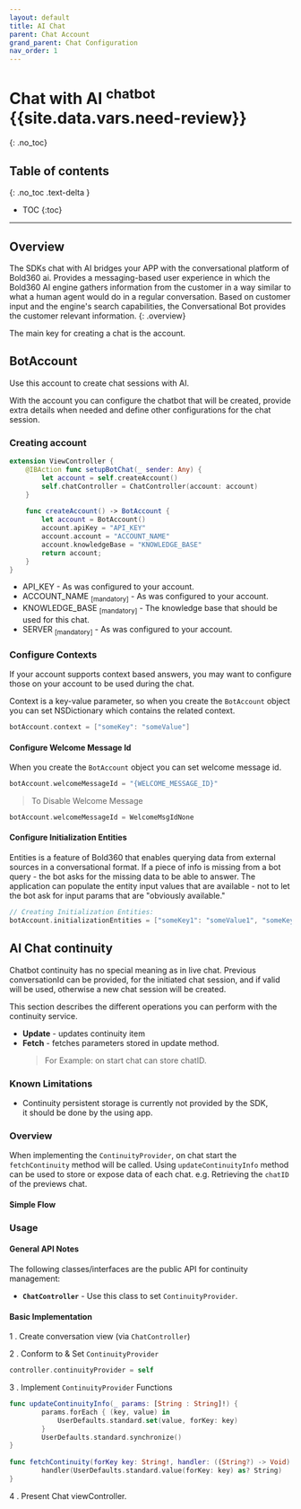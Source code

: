 ```yaml
---
layout: default
title: AI Chat
parent: Chat Account
grand_parent: Chat Configuration
nav_order: 1
---
```


# Chat with AI <sup>chatbot</sup> {{site.data.vars.need-review}}
{: .no_toc}

## Table of contents
{: .no_toc .text-delta }

- TOC
{:toc}

---

## Overview
The SDKs chat with AI bridges your APP with the conversational platform of Bold360 ai. Provides a messaging-based user experience in which the Bold360 AI engine gathers information from the customer in a way similar to what a human agent would do in a regular conversation. Based on customer input and the engine's search capabilities, the Conversational Bot provides the customer relevant information.
{: .overview}

The main key for creating a chat is the account.

## BotAccount
Use this account to create chat sessions with AI.

With the account you can configure the chatbot that will be created, provide extra details when needed and define other configurations for the chat session.

### Creating account

```swift
extension ViewController {
    @IBAction func setupBotChat(_ sender: Any) {
        let account = self.createAccount()
        self.chatController = ChatController(account: account)
    }
    
    func createAccount() -> BotAccount {
        let account = BotAccount()
        account.apiKey = "API_KEY"
        account.account = "ACCOUNT_NAME"
        account.knowledgeBase = "KNOWLEDGE_BASE"
        return account;
    }
}
``` 

- API_KEY - As was configured to your account.
- ACCOUNT_NAME <sub>[mandatory]</sub> - As was configured to your account.
- KNOWLEDGE_BASE <sub>[mandatory]</sub> - The knowledge base that should be used for this chat.
- SERVER <sub>[mandatory]</sub> - As was configured to your account.

### Configure Contexts
If your account supports context based answers, you may want to configure those on your account to be used during the chat.

Context is a key-value parameter, so when you create the `BotAccount` object you can set NSDictionary which contains the related context.

```swift
botAccount.context = ["someKey": "someValue"]
```
#### Configure Welcome Message Id
When you create the `BotAccount` object you can set welcome message id.

```swift
botAccount.welcomeMessageId = "{WELCOME_MESSAGE_ID}"
```

>To Disable Welcome Message 

```swift
botAccount.welcomeMessageId = WelcomeMsgIdNone
```

#### Configure Initialization Entities
Entities is a feature of Bold360 that enables querying data from external sources in a conversational format.
If a piece of info is missing from a bot query - the bot asks for the missing data to be able to answer.
The application can populate the entity input values that are available - not to let the bot ask for input params that are "obviously available."

``` swift
// Creating Initialization Entities:
botAccount.initializationEntities = ["someKey1": "someValue1", "someKey1": "someValue2"]
```

## AI Chat continuity
Chatbot continuity has no special meaning as in live chat. 
Previous conversationId can be provided, for the initiated chat session, and if valid will be used, otherwise a new chat session will be created.

This section describes the different operations you can perform with the continuity service.

* **Update** - updates continuity item 
* **Fetch** - fetches parameters stored in update method.
  > For Example: on start chat can store chatID.

### Known Limitations

* Continuity persistent storage is currently not provided by the SDK, <br />
  it should be done by the using app. 

### Overview
When implementing the `ContinuityProvider`, on chat start the `fetchContinuity` method will be called.
Using `updateContinuityInfo` method can be used to store or expose data of each chat. e.g. Retrieving the `chatID` of the previews chat.
 
#### Simple Flow  

### Usage  

#### General API Notes  

The following classes/interfaces are the public API for continuity management:

* **`ChatController`** - Use this class to set `ContinuityProvider`.

#### Basic Implementation

1 . Create conversation view (via `ChatController`)

2 . Conform to & Set `ContinuityProvider`
 
```swift
controller.continuityProvider = self
```

3 . Implement `ContinuityProvider` Functions

```swift
func updateContinuityInfo(_ params: [String : String]!) {
        params.forEach { (key, value) in
            UserDefaults.standard.set(value, forKey: key)
        }
        UserDefaults.standard.synchronize()
}
    
func fetchContinuity(forKey key: String!, handler: ((String?) -> Void)!) {
        handler(UserDefaults.standard.value(forKey: key) as? String)
}
``` 
4 . Present Chat viewController.

